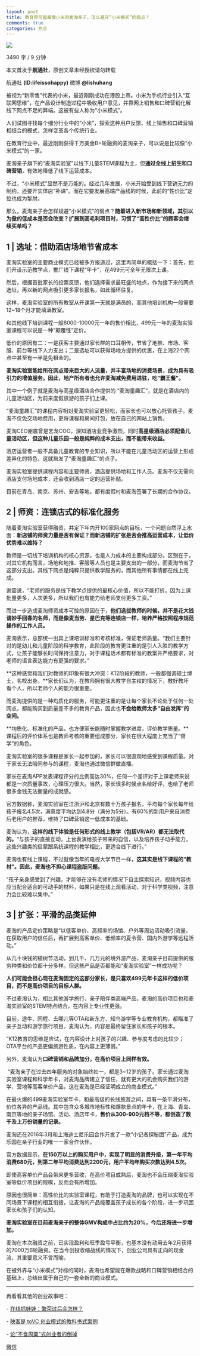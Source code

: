 ```yaml
---
layout: post
title: 教育界可能最像小米的麦淘亲子，怎么避开“小米模式”的弱点？
comments: true
categories: 热点
---
```



![](http://ww1.sinaimg.cn/large/4b91f9d5gy1fu3a3sky6fj20u00gwnfk.jpg)

3490 字 / 9 分钟

本文首发于**航通社**，原创文章未经授权请勿转载

航通社 **(ID:lifeissohappy)** 微博 **@lishuhang**

被视为“新零售”代表的小米，最近刚刚成功在港股上市。小米为手机行业引入“互联网思维”，在产品设计制造过程中吸收用户意见，并靠网上销售和口碑营销化解线下网点不足的弊端。这被有些人称为“小米模式”。

人们试图寻找每个细分行业中的“小米”，探索这种用户反馈、线上销售和口碑营销相结合的模式，怎样变革各个传统行业。

在教育行业中，最近刚刚获得千万美金B+轮融资的麦淘亲子，可以说是比较像“小米模式”的一家。

麦淘亲子旗下的“麦淘实验室”以线下儿童STEM课程为主，但**通过全线上招生和口碑营销**，有效地降低了线下运营成本。

不过，“小米模式”显然不是万能的。经过几年发展，小米开始受到线下营销无力的制约，还要开实体店“补课”。而在它要发展高端产品线的时候，此前的“性价比”定位也成为掣肘。

那么，麦淘亲子会怎样规避“小米模式”的弱点？**随着进入新市场和新领域，其引以为傲的低成本是否会改变？扩展到高毛利项目时，习惯了“高性价比”的顾客会继续买单吗？**

1 | 选址：借助酒店场地节省成本
-----------------------------

麦淘实验室的主要商业模式已经被多方报道过，这里再简单的概括一下：首先，他们开设示范教学点，推广线下课程“年卡”，花499元可全年无限次上课。

然后，根据首批家长的投票反馈，他们选择需求最旺盛的地点，作为接下来的网点选址，再以新的网点吸引更多家长报名，如此循环往复。

这样，麦淘实验室的所有教室从开课第一天就是满员的，而其他培训机构一般需要12~18个月才能填满教室。

和其他线下培训课程一般8000-10000元一年的售价相比，499元一年的麦淘实验室课程可以说是一种“颠覆性”定价。

低价的原因有二：一是获客主要通过家长群的口耳相传，节省了地推、市场、客服、前台等线下人力支出；二是选址可以获得场地方提供的优惠，在上海22个网点中甚至有一半是免租金的。

**麦淘实验室能给所在网点带来巨大的人流量，并丰富场地的消费场景，成为具有吸引力的增值服务。因此，地产所有者也允许麦淘减免费用进驻，吃“霸王餐”。**

其中一个例子就是麦淘与高星级酒店合作提供的 “麦淘童趣汇”，就是在酒店内的儿童活动区，为前来度假旅游的孩子们上课。

“麦淘童趣汇”的课程内容相对麦淘实验室更轻松，而家长也可以放心托管孩子。麦淘不仅免交场地费用，更将课程和房间打包，放在自己的网站上销售。

麦淘CEO谢震曾是艺龙COO，深知酒店业竞争激烈，同时**高星级酒店必须配备儿童活动区，但这种儿童乐园一般是纯粹的成本支出，而不能带来收益。**

酒店运营者一般不具备儿童教育的专业知识，所以不能在儿童活动区的运营上形成差异化的特色，这就启发了“麦淘童趣汇”的点子。

麦淘实验室提供课程内容和主要师资，酒店提供场地和工作人员。麦淘不仅无需向酒店支付场地成本，还会收到酒店一定的运营补贴。

目前在青岛、南京、苏州、安吉等地，都有度假村和麦淘签署了长期的合作协议。

2 | 师资：连锁店式的标准化服务
-----------------------------

随着麦淘实验室获得融资，并定下年内开100家网点的目标，一个问题自然浮上水面：**新店铺的师资力量是否有保证？而新店铺的扩张是否会推高运营成本，让低价优势难以维持？**

教师是一切线下培训机构的核心资源，也是人力成本的主要构成部分。区别在于，对其它机构而言，场地和地推、客服等人员也是主要支出的一部分，而麦淘节省了这部分支出。其线下网点是纯粹只提供教学服务的，而其他所有事情都在线上完成。

谢震说，“老师的服务是线下教学点提供的最核心价值，所以不能打折。因为上课批量更多，人次更多，所以我们也有能力给老师支付更多工资。”

而进一步造成麦淘师资成本可控的原因在于，**他们选拔教师的时候，并不是花大钱请妙手回春的名师，而是像麦当劳、星巴克等连锁店一样，培养严格按照程序规范操作的工作人员。**

麦淘表示，总部统一出具上课培训标准和考核标准，保证老师质量。“我们主要针对的是幼儿和儿童阶段的科学教育，此阶段的教育更注重的是引人入胜的教学方式，让孩子能够长时间保持注意力，对于课程话术都有标准的教案并严格要求，对老师的语言表达能力有更强的要求。”

**这种感觉和我们对教师的印象有很大冲突：K12阶段的教师，一般都强调硕士博士，名校出身。**家长们认为，在教师拥有很大教学自主权的情况下，教好教坏看个人，所以老师个人的能力很重要。

而麦淘提供的是一种均质化的服务，可能更注重的是让每个家长不论处于任何一处网点，都能购买到质量差不多的教育产品，因此也**不会给教师太多“自由发挥”的空间。**

**均质化、标准化的产品，也方便家长能随时掌握教学进度，评价教学质量。**课程后的评价体系也是教师考核的重要组成部分，家长在很大程度上充当了“督学”的角色。

麦淘实验室的很多课程是家长一起参加的，家长可以很直观地感受到课程质量。对于家长无法陪同参与的课程，麦淘也通过微信群做直播。

家长在麦淘APP发表课程评分的比例高达30%，任何一个差评对于上课老师来说都是一次质量事故，心理压力很大。当然，家长很多时候点名给好评，也给了老师很多金钱无法衡量的成就感。

官方数据称，麦淘实验室在江浙沪和北京有数十万孩子报名，平均每个家长每年给孩子报名4.5次，满意度平均达到4.8分（满分为5分）。有60%的新用户来自消费后老用户的推荐，维持了口碑营销这一低成本的基础。

麦淘认为，**这样的线下体验是任何形式的线上教学（包括VR/AR）都无法取代的。**“与孩子的直接互动，上台表演给孩子带来的自信，以及培养孩子动手能力，这些兴趣类的启蒙跟系统课程的教学相比，更适合线下进行。”

麦淘也有线上课程，不过就像当年的电视大学节目一样，**这其实是线下课程的“教材”。因此，麦淘也不担心课程盗版问题。**

“孩子亲身感受到了兴趣，才能够在没有老师的情况下自主探索知识，视频内容也应当配合适合的可动手的材料，如果只是在线上观看活动，对于科学类视频，注意力会比较难以集中。”

3 | 扩张：平滑的品类延伸
-----------------------------

麦淘的产品定价策略是“以低客单价、高频率的场馆、户外等周边活动吸引流量，在获取用户的信任后，再扩展到高客单价、低频率的夏令营、国内外游学等远程活动。”

从几十块钱的植树节活动，到几千、几万元的境外游产品，麦淘亲子目前提供的服务种类和价位都十分多样。但这些产品是否都能和“麦淘实验室”一样成功呢？

**人们可能会担心现在麦淘固定的这部分家长，是只喜欢499元年卡这样的低价项目，而不是高价项目的目标人群。**

不过麦淘认为，相比其他游学旅行、亲子陪伴类高端产品，麦淘的高价项目也和麦淘实验室的STEM特点结合，在内容上专业性更强。

目前，途牛、同程、去哪儿等OTA和新东方、知鸟游学等专业教育机构，都瞄准了亲子互动和游学旅行项目。麦淘认为，内容是最终留住家长和孩子的根本。

“K12教育的思维是应试，在内容设计上对孩子的兴趣、参与度考虑的比较少；OTA平台的产品更偏旅游性质，在内容上更薄弱。”

另外，麦淘认为**口碑营销和品牌加分，在高价项目上同样有效。**

 “麦淘亲子在过去四年服务的对象始终如一，都是3~12岁的孩子。家长通过麦淘实验室课程和科学年卡，对麦淘品牌建立了信任，就有更大的机会购买我们的游学、营地等高客单价产品，这在麦淘是已经证明成立的商业模式。”

在最火爆的499麦淘实验室年卡，和最高级的长线旅游之间，具有一条平滑分布，价位各异的产品线。其中包含众多城市地标性和爆款景点的年卡，在上海、青岛、南京等地的亲子场馆、活动、酒店年卡，**售价从300-900元档不等，都创造了数千及上万份销量的记录。**

麦淘还在2016年3月和上海迪士尼乐园合作开发了一款“小记者探秘团”产品，成为乐园在亲子行业的唯一一家合作伙伴。

官方数据显示，**在150万以上的购买用户中，实现了明显的消费升级，第一年平均消费680元，到第二年平均消费达到2200元，用户平均年购买次数达到4.5次。**

即使高客单价产品会带来更多营收，在高价项目成熟后，麦淘也不会压缩麦淘实验室等低价项目的规模，反而会有所增加。

原因也很简单：高性价比的实验室课程，有助于打造麦淘的品牌，也可以实现在不同场景下课程的相互衔接，让麦淘的产品能覆盖孩子成长的各个阶段，进一步巩固家长和孩子们的认知。

**麦淘实验室在目前麦淘亲子的整体GMV构成中占比约为20%，今后还将进一步增加。**

麦淘在本次融资之前，已实现盈利和旺季盈亏平衡，也基本没有动用去年2月获得的7000万B轮融资。在当今创投收缩战线的情况下，创业公司具有正向的现金流，其重要意义不言而喻。

在被外界与“小米模式”对标的同时，麦淘也希望能在爆款战略和口碑营销相结合的基础上，总结出属于自己的一套全新的商业模式。

  

* * *

  

再看看其他的创业故事吧：  

- [在线抓娃娃：繁荣过后会怎样？](http://mp.weixin.qq.com/s?__biz=MjM5Mjg1ODIxMQ==&mid=2650659386&idx=1&sn=17ccb7bc452629cec0bdf1b95b048c07&chksm=be96933689e11a20422421e3ad5028f95543b68fcbbc1b64aa3cb74072c546c20f4473aaa0be&scene=21#wechat_redirect)

- [映客是 toVC 创业模式的教科书式案例](http://mp.weixin.qq.com/s?__biz=MjM5Mjg1ODIxMQ==&mid=2650658929&idx=1&sn=880f4ebdc63e2799b8d287069d78ef78&chksm=be96917d89e1186b592a22e614e4d68e149a8042dc96194f70340f0cab7da2bff44f93b513b7&scene=21#wechat_redirect)

- [论“不食周粟”式创业者的倒掉](http://mp.weixin.qq.com/s?__biz=MjM5Mjg1ODIxMQ==&mid=2650658845&idx=1&sn=bc5642a0c04f50a542e413a85b219746&chksm=be96911189e11807155da188bd2bc34967a7114090dac6de0069db3482106c9c31986f6deae5&scene=21#wechat_redirect)

[微信](https://mp.weixin.qq.com/s?__biz=MjM5Mjg1ODIxMQ==&mid=2650659878&idx=1&sn=51965ec53f2bc309c557c2a9f1cf6857)